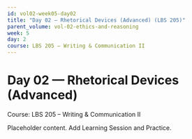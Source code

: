 ```yaml
---
id: vol02-week05-day02
title: "Day 02 — Rhetorical Devices (Advanced) (LBS 205)"
parent_volume: vol-02-ethics-and-reasoning
week: 5
day: 2
course: LBS 205 – Writing & Communication II
---
```


# Day 02 — Rhetorical Devices (Advanced)
Course: LBS 205 – Writing & Communication II

Placeholder content. Add Learning Session and Practice.

